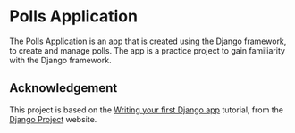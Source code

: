 # Polls Application

The Polls Application is an app that is created using the Django framework, to create and manage polls. The app is a practice project to gain familiarity with the Django framework.

## Acknowledgement

This project is based on the [Writing your first Django app](https://docs.djangoproject.com/en/3.1/intro/tutorial01/) tutorial, from the [Django Project](https://www.djangoproject.com/) website.